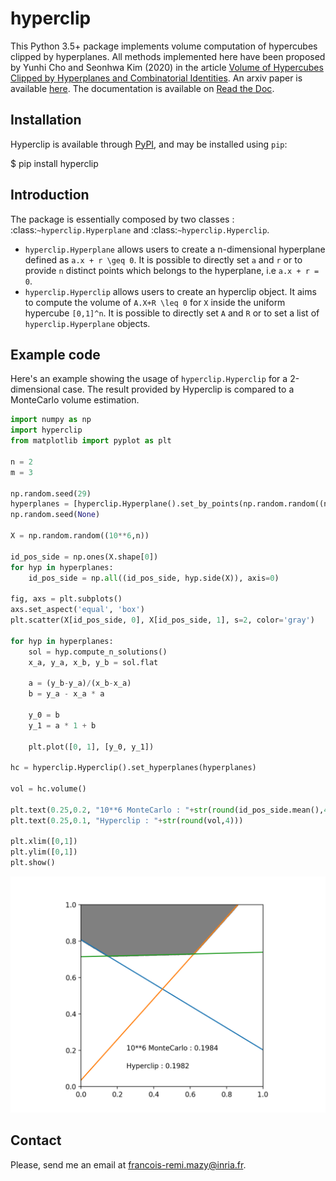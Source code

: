 # hyperclip

This Python 3.5+ package implements volume computation of hypercubes clipped by hyperplanes.
All methods implemented here have been proposed by Yunhi Cho and Seonhwa Kim (2020) in the article [Volume of Hypercubes Clipped by Hyperplanes and Combinatorial Identities](https://doi.org/10.13001/ela.2020.5085). An arxiv paper is available [here](https://arxiv.org/pdf/1512.07768.pdf).
The documentation is available on [Read the Doc](https://hyperclip.readthedocs.io/en/latest/).

## Installation

Hyperclip is available through [PyPI](https://pypi.org/project/hyperclip/), and may be installed using `pip`:

   $ pip install hyperclip

## Introduction

The package is essentially composed by two classes : :class:`~hyperclip.Hyperplane` and :class:`~hyperclip.Hyperclip`.

* `hyperclip.Hyperplane` allows users to create a n-dimensional hyperplane defined as `a.x + r \geq 0`. It is possible to directly set `a` and `r` or to provide `n` distinct points which belongs to the hyperplane, i.e `a.x + r = 0`.
* `hyperclip.Hyperclip` allows users to create an hyperclip object. It aims to compute the volume of `A.X+R \leq 0` for `X` inside the uniform hypercube `[0,1]^n`. It is possible to directly set `A` and `R` or to set a list of `hyperclip.Hyperplane` objects.

## Example code

Here's an example showing the usage of `hyperclip.Hyperclip` for a 2-dimensional case.
The result provided by Hyperclip is compared to a MonteCarlo volume estimation.

```python
import numpy as np
import hyperclip
from matplotlib import pyplot as plt

n = 2
m = 3

np.random.seed(29)
hyperplanes = [hyperclip.Hyperplane().set_by_points(np.random.random((n,n))) for i_m in range(m)]
np.random.seed(None)

X = np.random.random((10**6,n))

id_pos_side = np.ones(X.shape[0])
for hyp in hyperplanes:
    id_pos_side = np.all((id_pos_side, hyp.side(X)), axis=0)

fig, axs = plt.subplots()
axs.set_aspect('equal', 'box')
plt.scatter(X[id_pos_side, 0], X[id_pos_side, 1], s=2, color='gray')

for hyp in hyperplanes:
    sol = hyp.compute_n_solutions()
    x_a, y_a, x_b, y_b = sol.flat
    
    a = (y_b-y_a)/(x_b-x_a)
    b = y_a - x_a * a
    
    y_0 = b
    y_1 = a * 1 + b
    
    plt.plot([0, 1], [y_0, y_1])   

hc = hyperclip.Hyperclip().set_hyperplanes(hyperplanes)

vol = hc.volume()

plt.text(0.25,0.2, "10**6 MonteCarlo : "+str(round(id_pos_side.mean(),4)))
plt.text(0.25,0.1, "Hyperclip : "+str(round(vol,4)))

plt.xlim([0,1])
plt.ylim([0,1])
plt.show()
```

![example_figure](docs/source/figures/example_2d.png)

## Contact

Please, send me an email at [francois-remi.mazy@inria.fr](mailto:francois-remi.mazy@inria.fr).